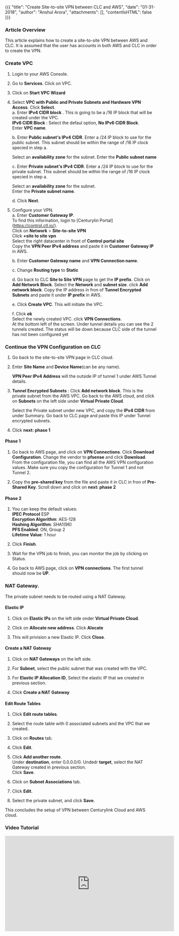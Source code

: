 {{{
  "title": "Create Site-to-site VPN between CLC and AWS",
  "date": "01-31-2018",
  "author": "Anshul Arora",
  "attachments": [],
  "contentIsHTML": false
}}}

### Article Overview
This article explains how to create a site-to-site VPN between AWS and CLC. It is assumed that the user has accounts in both AWS and CLC in order to create the VPN.

### Create VPC  
1. Login to your AWS Console.

2. Go to **Services**. Click on VPC.

3. Click on **Start VPC Wizard**  

4. Select **VPC with Public and Private Subnets and Hardware VPN Access**. Click **Select**.   
   a. Enter **IPv4 CIDR block** . This is going to be a /16 IP block that will be created under the VPC.   
      **IPv6 CIDR Block** : Select the defaul option, **No IPv6 CIDR Block**.  
      Enter **VPC name**.  
       
   b. Enter **Public subnet's IPv4 CIDR**. Enter a /24 IP block to use for the public subnet. This subnet should be within the range of       /16 IP clock specied in step a.
      
      Select an **availability zone** for the subnet. 
      Enter the **Public subnet name**
       
   c. Enter **Private subnet's IPv4 CIDR**. Enter a /24 IP block to use for the private subnet. This subnet should be within the range         of /16 IP clock specied in step a.  
   
      Select an **availability zone** for the subnet.   
      Enter the **Private subnet name**.
     
   d. Click **Next**.
     
5. Configure your VPN.  
   a. Enter **Customer Gateway IP**.   
   To find this information, login to [Centurylin Portal] (https://control.ctl.io/).   
   Click on **Network** > **Site-to-site VPN**  
   Click **+site to site vpn**  
   Select the right datacenter in front of **Control portal site**  
   Copy the **VPN Peer IPv4 address** and paste it in **Customer Gateway IP** in AWS.
   
   b. Enter **Customer Gateway name** and **VPN Connection name**.  
   
   c. Change **Routing type** to **Static**
   
   d. Go back to CLC **Site to Site VPN** page to get the **IP prefix**.
      Click on **Add Network Block**. Select the **Network** and **subnet size**. click **Add network block**.
      Copy the IP address in fron of **Tunnel Encrypted Subnets** and paste it under **IP prefix** in AWS.  
      
   e. Click **Create VPC**. This will initiate the VPC.
   
   f. Click **ok**  
      Select the newly created VPC.
      click **VPN Connections**.  
      At the bottom left of the screen. Under tunnel details you can see the 2 tunnels created. The status will be down because CLC side       of the tunnel has not been configured yet

### Continue the VPN Configuration on CLC
1. Go back to the site-to-site VPN page in CLC cloud.

2. Enter **Site Name** and **Device Name**(can be any name).  

   **VPN Peer IPv4 Address** will the outside IP of tunnel 1 under AWS Tunnel details.  

3. **Tunnel Encrypted Subnets** : Click **Add network block**. This is the private subnet from the AWS VPC. Go back to the AWS cloud, and click on **Subnets** on the left side under **Virtual Private Cloud**.  

   Select the Private subnet under new VPC, and copy the **IPv4 CIDR** from under Summary. Go back to CLC page and paste this IP under      Tunnel encrypted subnets.   

4. Click **next: phase 1**   

#### Phase 1
1. Go back to AWS page, and click on **VPN Connections**. Click **Download Configuration**. Change the vendor to **pfsense** and click **Download**. From the configuration file, you can find all the AWS VPN configuration values. Make sure you copy the configuration for Tunnel 1 and not Tunnel 2.  

2. Copy the **pre-shared key** from the file and paste it in CLC in fron of **Pre-Shared Key**. Scroll down and click on **next: phase 2**

#### Phase 2  
1. You can keep the default values:  
**IPEC Protocol** ESP  
**Encryption Algorithm**: AES-128   
**Hashing Algorithm**: SHA1(96)    
**PFS Enabled**: ON, Group 2  
**Lifetime Value**: 1 hour  

2. Click **Finish**.  

3. Wait for the VPN job to finish, you can monitor the job by clicking on Status.  

4. Go back to AWS page, click on **VPN connections**. The first tunnel should now be **UP**.  

### NAT Gateway.
The private subnet needs to be routed using a NAT Gateway.

#### Elastic IP
1. Click on **Elastic IPs** on the left side onder **Virtual Private Cloud**.  

2. Click on **Allocate new address**.  Click **Alocate**  

3. This will privision a new Elastic IP. Click **Close**. 

#### Create a NAT Gateway
1. Click on **NAT Gateways** on the left side.  

2. For **Subnet**, select the public subnet that was created with the VPC.  

3. For **Elastic IP Allocation ID**, Select the elastic IP that we created in previous section.  

4. Click **Create a NAT Gateway**

#### Edit Route Tables
1. Click **Edit route tables**.  

2. Select the route table with 0 associated subnets and the VPC that we created.  

3. Click on **Routes** tab.  

4. Click **Edit**.  

5. Click **Add another route**.  
   Under **destination**, enter 0.0.0.0/0. Undedr **target**, select the NAT Gateway created in previous section.  
   Click **Save**.  
   
6. Click on **Subnet Associations** tab.  

7. Click **Edit**.  

8. Select the private subnet, and click **Save**.  

This concludes the setup of VPN between Centurylink Cloud and AWS cloud.

### Video Tutorial  
<iframe width="560" height="315" src="https://www.youtube.com/embed/BcRTgbuj2Fo" frameborder="0" allow="autoplay; encrypted-media" allowfullscreen></iframe>
